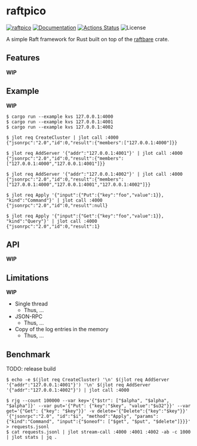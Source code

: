 raftpico
========

[![raftpico](https://img.shields.io/crates/v/raftpico.svg)](https://crates.io/crates/raftpico)
[![Documentation](https://docs.rs/raftpico/badge.svg)](https://docs.rs/raftpico)
[![Actions Status](https://github.com/sile/raftpico/workflows/CI/badge.svg)](https://github.com/sile/raftpico/actions)
![License](https://img.shields.io/crates/l/raftpico)

A simple Raft framework for Rust built on top of the [raftbare](https://github.com/sile/raftbare) crate.

Features
--------

**WIP**

Example
-------

**WIP**

```console
$ cargo run --example kvs 127.0.0.1:4000
$ cargo run --example kvs 127.0.0.1:4001
$ cargo run --example kvs 127.0.0.1:4002
```

```console
$ jlot req CreateCluster | jlot call :4000
{"jsonrpc":"2.0","id":0,"result":{"members":["127.0.0.1:4000"]}}

$ jlot req AddServer '{"addr":"127.0.0.1:4001"}' | jlot call :4000
{"jsonrpc":"2.0","id":0,"result":{"members":["127.0.0.1:4000","127.0.0.1:4001"]}}

$ jlot req AddServer '{"addr":"127.0.0.1:4002"}' | jlot call :4000
{"jsonrpc":"2.0","id":0,"result":{"members":["127.0.0.1:4000","127.0.0.1:4001","127.0.0.1:4002"]}}

$ jlot req Apply '{"input":{"Put":{"key":"foo","value":1}}, "kind":"Command"}' | jlot call :4000
{"jsonrpc":"2.0","id":0,"result":null}

$ jlot req Apply '{"input":{"Get":{"key":"foo","value":1}}, "kind":"Query"}' | jlot call :4000
{"jsonrpc":"2.0","id":0,"result":1}
```

API
---

**WIP**

Limitations
-----------

**WIP**

- Single thread
  - Thus, ...
- JSON-RPC
  - Thus, ...
- Copy of the log entries in the memory
  - Thus, ...

Benchmark
---------

TODO: release build

```console
$ echo -e $(jlot req CreateCluster) '\n' $(jlot req AddServer '{"addr":"127.0.0.1:4001"}') '\n' $(jlot req AddServer '{"addr":"127.0.0.1:4002"}') | jlot call :4000

$ rjg --count 100000 --var key='{"$str": ["$alpha", "$alpha", "$alpha"]}' --var put='{"Put": {"key":"$key", "value":"$u32"}}' --var get='{"Get": {"key": "$key"}}' -v delete='{"Delete":{"key":"$key"}}' '{"jsonrpc":"2.0", "id":"$i", "method":"Apply", "params": {"kind":"Command", "input":{"$oneof": ["$get", "$put", "$delete"]}}}' > requests.jsonl
$ cat requests.jsonl | jlot stream-call :4000 :4001 :4002 -ab -c 1000 | jlot stats | jq .
```
